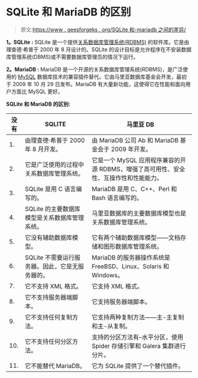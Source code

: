 # SQLite 和 MariaDB 的区别

> 原文:[https://www . geesforgeks . org/SQLite 和-mariadb 之间的差异/](https://www.geeksforgeeks.org/difference-between-sqlite-and-mariadb/)

**1。SQLite :**
SQLite 是一个提供[关系数据库管理系统(RDBMS)](https://www.geeksforgeeks.org/difference-between-rdbms-and-dbms/) 的软件库。它是由理查德·希普于 2000 年 8 月设计的。SQLite 的设计目标是允许程序在不安装数据库管理系统(DBMS)或不需要数据库管理员的情况下运行。

**2。MariaDB :**
MariaDB 是一个开源的关系数据库管理系统(RDBMS)，是广泛使用的 [MySQL](https://www.geeksforgeeks.org/mysql-common-mysql-queries/) 数据库技术的兼容插件替代。它由马里亚数据库基金会开发，最初于 2009 年 10 月 29 日发布。MariaDB 有大量新功能，这使得它在性能和面向用户方面比 MySQL 更好。

**SQLite 和 MariaDB 的区别:**

<center>

| 没有 | SQLITE | 马里亚 DB |
| --- | --- | --- |
| 1. | 由理查德·希普于 2000 年 8 月开发。 | 由 MariaDB 公司 Ab 和 MariaDB 基金会于 2009 年开发。 |
| 2. | 它是广泛使用的过程中关系数据库管理系统。 | 它是一个 MySQL 应用程序兼容的开源 RDBMS，增强了高可用性、安全性、互操作性和性能能力。 |
| 3. | SQLite 是用 C 语言编写的。 | MariaDB 是用 C、C++、Perl 和 Bash 语言编写的。 |
| 4. | SQLite 的主要数据库模型是关系数据库管理系统。 | 马里亚数据库的主要数据库模型也是关系数据库管理系统。 |
| 5. | 它没有辅助数据库模型。 | 它有两个辅助数据库模型——文档存储和图形数据库管理系统。 |
| 6. | SQLite 不需要运行服务器。因此，它是无服务器的。 | MariaDB 的服务器操作系统是 FreeBSD、Linux、Solaris 和 Windows。 |
| 7. | 它不支持 XML 格式。 | 它支持 XML 格式。 |
| 8. | 它不支持服务器端脚本。 | 它支持服务器端脚本。 |
| 9. | 它不支持任何复制方法。 | 它支持两种复制方法——主-主复制和主-从复制。 |
| 10. | 它不支持任何分区方法。 | 支持的分区方法有–水平分区，使用 Spider 存储引擎和 Galera 集群进行分片。 |
| 11. | 它不能替代 MariaDB。 | 它为 SQLite 提供了一个替代插件。 |

</center>